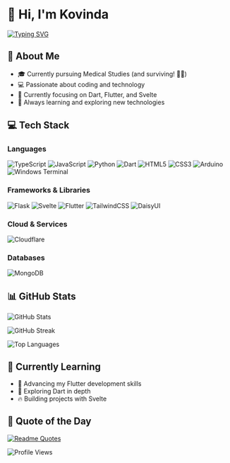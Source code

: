 # 👋 Hi, I'm Kovinda

[![Typing SVG](https://readme-typing-svg.herokuapp.com?font=Fira+Code&pause=1000&random=false&width=435&lines=Full+Stack+Developer;Medical+Student)](https://git.io/typing-svg)

## 🚀 About Me
- 🎓 Currently pursuing Medical Studies (and surviving! 😵‍💫)
- 💻 Passionate about coding and technology
- 🌱 Currently focusing on Dart, Flutter, and Svelte
- 🔭 Always learning and exploring new technologies

## 💻 Tech Stack

### Languages
![TypeScript](https://img.shields.io/badge/typescript-%23007ACC.svg?style=for-the-badge&logo=typescript&logoColor=white)
![JavaScript](https://img.shields.io/badge/javascript-%23323330.svg?style=for-the-badge&logo=javascript&logoColor=%23F7DF1E)
![Python](https://img.shields.io/badge/python-3670A0?style=for-the-badge&logo=python&logoColor=ffdd54)
![Dart](https://img.shields.io/badge/dart-%230175C2.svg?style=for-the-badge&logo=dart&logoColor=white)
![HTML5](https://img.shields.io/badge/html5-%23E34F26.svg?style=for-the-badge&logo=html5&logoColor=white)
![CSS3](https://img.shields.io/badge/css3-%231572B6.svg?style=for-the-badge&logo=css3&logoColor=white)
![Arduino](https://img.shields.io/badge/-Arduino-00979D?style=for-the-badge&logo=Arduino&logoColor=white)
![Windows Terminal](https://img.shields.io/badge/Windows%20Terminal-%234D4D4D.svg?style=for-the-badge&logo=windows-terminal&logoColor=white)

### Frameworks & Libraries
![Flask](https://img.shields.io/badge/flask-%23000.svg?style=for-the-badge&logo=flask&logoColor=white)
![Svelte](https://img.shields.io/badge/svelte-%23f1413d.svg?style=for-the-badge&logo=svelte&logoColor=white)
![Flutter](https://img.shields.io/badge/Flutter-%2302569B.svg?style=for-the-badge&logo=Flutter&logoColor=white)
![TailwindCSS](https://img.shields.io/badge/tailwindcss-%2338B2AC.svg?style=for-the-badge&logo=tailwind-css&logoColor=white)
![DaisyUI](https://img.shields.io/badge/daisyui-5A0EF8?style=for-the-badge&logo=daisyui&logoColor=white)

### Cloud & Services
![Cloudflare](https://img.shields.io/badge/Cloudflare%20Workers-F38020?style=for-the-badge&logo=Cloudflare&logoColor=white)

### Databases
![MongoDB](https://img.shields.io/badge/MongoDB-%234ea94b.svg?style=for-the-badge&logo=mongodb&logoColor=white)

## 📊 GitHub Stats

![GitHub Stats](https://github-readme-stats.vercel.app/api?username=Kovinda&theme=radical&hide_border=false&include_all_commits=false&count_private=false)

![GitHub Streak](https://github-readme-streak-stats.herokuapp.com/?user=Kovinda&theme=radical&hide_border=false)

![Top Languages](https://github-readme-stats.vercel.app/api/top-langs/?username=Kovinda&theme=radical&hide_border=false&include_all_commits=false&count_private=false&layout=compact)

## 🌱 Currently Learning
- 📱 Advancing my Flutter development skills
- 🎯 Exploring Dart in depth
- 🔥 Building projects with Svelte

## 💭 Quote of the Day
[![Readme Quotes](https://quotes-github-readme.vercel.app/api?type=horizontal&theme=radical)](https://github.com/piyushsuthar/github-readme-quotes)


![Profile Views](https://komarev.com/ghpvc/?username=Kovinda&color=blueviolet)
